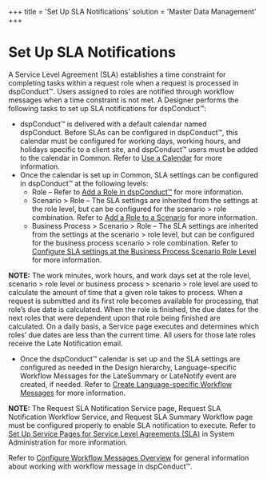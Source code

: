 +++
title = 'Set Up SLA Notifications'
solution = 'Master Data Management'
+++

# Set Up SLA Notifications

A Service Level Agreement (SLA) establishes a time constraint for
completing tasks within a request role when a request is processed in
dspConduct™. Users assigned to roles are notified through workflow
messages when a time constraint is not met. A Designer performs the
following tasks to set up SLA notifications for dspConduct™:

  - dspConduct™ is delivered with a default calendar named
    dspConduct. Before SLAs can be configured in dspConduct™, this
    calendar must be configured for working days, working hours, and
    holidays specific to a client site, and dspConduct™ users must be
    added to the calendar in Common. Refer to [Use a
    Calendar](../../../Platform/Common/Use_Cases/Use_a_Calendar.htm) for
    more information.
  - Once the calendar is set up in Common, SLA settings can be
    configured in dspConduct™ at the following levels:
      - Role – Refer to [Add a Role in
        dspConduct™](../Use_Cases/Add_a_Role.htm) for more
        information.
      - Scenario \> Role – The SLA settings are inherited from the
        settings at the role level, but can be configured for the
        scenario \> role combination. Refer to [Add a Role to a
        Scenario](../Use_Cases/Add_a_Role_to_a_Scenario.htm) for more
        information.
      - Business Process \> Scenario \> Role – The SLA settings are
        inherited from the settings at the scenario \> role level, but
        can be configured for the business process scenario \> role
        combination. Refer to [Configure SLA settings at the Business
        Process Scenario Role
        Level](Configure_SLA_Settings_at_the_BPSR_Level.htm) for more
        information.

<span style="font-weight: bold;">NOTE:</span> The work minutes, work
hours, and work days set at the role level, scenario \> role level or
business process \> scenario \> role level are used to calculate the
amount of time that a given role takes to process.<span> </span>When a
request is submitted and its first role becomes available for
processing, that role’s due date is calculated. When the role is
finished, the due dates for the next roles that were dependent upon that
role being finished are calculated. On a daily basis, a Service page
executes and determines which roles’ due dates are less than the current
time. All users for those late roles receive the Late Notification
email.

  - Once the dspConduct™ calendar is set up and the SLA settings are
    configured as needed in the Design hierarchy, Language-specific
    Workflow Messages for the LateSummary or LateNotify event are
    created, if needed. Refer to [Create Language-specific Workflow
    Messages](Create_Language-specific_Workflow_Messages_for_a_Category.htm)
    for more information.

**NOTE:** The Request SLA Notification Service page, Request SLA
Notification Workflow Service, and Request SLA Summary Workflow page
must be configured properly to enable SLA notification to execute. Refer
to [Set Up Service Pages for Service Level Agreements
(SLA)](../../../Platform/Sys_Admin/Use_Cases/Set_Up_Service_Pages_for_Service_Level_Agreements_SLA_in_System_Administration.htm)
in System Administration for more information.

Refer to [Configure Workflow Messages
Overview](Configure_Workflow_Messages_Overview.htm) for general
information about working with workflow message in dspConduct™.
